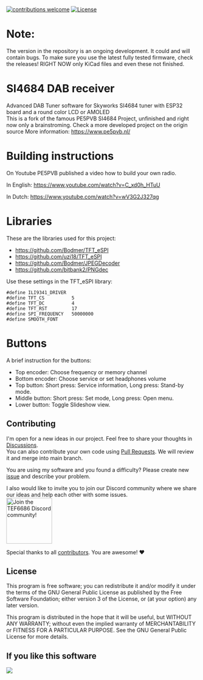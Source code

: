 [![contributions welcome](https://img.shields.io/badge/contributions-welcome-brightgreen.svg?style=flat)](https://github.com/PE5PVB/TEF-Nextion-Multiband#contributing)
[![License](https://img.shields.io/badge/license%20-%20GNU_GPLv3-GPLv3?color=blue)](https://github.com/PE5PVB/TEF-Nextion-Multiband/blob/main/LICENSE)

# Note:
The version in the repository is an ongoing development. It could and will contain bugs. To make sure you use the latest fully tested firmware, check the releases!
RIGHT NOW only KiCad files and even these not finished.

# SI4684 DAB receiver
Advanced DAB Tuner software for Skyworks SI4684 tuner with ESP32 board and a round color LCD or AMOLED\
This is a fork of the famous PE5PVB SI4684 Project, unfinished and right now only a brainstroming.
Check a more developed project on the origin source
More information: https://www.pe5pvb.nl/

# Building instructions
On Youtube PE5PVB published a video how to build your own radio.

In English:
https://www.youtube.com/watch?v=C_xd0h_HTuU

In Dutch:
https://www.youtube.com/watch?v=wV3G2J327qg

# Libraries
These are the libraries used for this project:
- https://github.com/Bodmer/TFT_eSPI
- https://github.com/uzi18/TFT_eSPI
- https://github.com/Bodmer/JPEGDecoder
- https://github.com/bitbank2/PNGdec


Use these settings in the TFT_eSPI library:
```
#define ILI9341_DRIVER
#define TFT_CS          5
#define TFT_DC          4
#define TFT_RST         17
#define SPI_FREQUENCY   50000000
#define SMOOTH_FONT
```
# Buttons
A brief instruction for the buttons:
- Top encoder: Choose frequency or memory channel
- Bottom encoder: Choose service or set headphones volume
- Top button: Short press: Service information, Long press: Stand-by mode.
- Middle button: Short press: Set mode, Long press: Open menu.
- Lower button: Toggle Slideshow view.
  
## Contributing
I'm open for a new ideas in our project. Feel free to share your thoughts in [Discussions](https://github.com/PE5PVB/SI4684-DAB-Receiver/discussions).\
You can also contribute your own code using [Pull Requests](https://github.com/PE5PVB/SI4684-DAB-Receiver/pulls). We will review it and merge into main branch.

You are using my software and you found a difficulty? Please create new [issue](https://github.com/PE5PVB/SI4684-DAB-Receiver/issues) and describe your problem.

I also would like to invite you to join our Discord community where we share our ideas and help each other with some issues.\
[<img alt="Join the TEF6686 Discord community!" src="https://i.imgur.com/lI9Tuxf.png" height="120">](https://discord.gg/ZAVNdS74mC)  

Special thanks to all [contributors](https://github.com/PE5PVB/TEF-Nextion-Multiband/graphs/contributors). You are awesome! ❤️
## License
This program is free software; you can redistribute it and/or modify it under the terms of the GNU General Public License as published by the Free Software Foundation; either version 3 of the License, or (at your option) any later version.

This program is distributed in the hope that it will be useful, but WITHOUT ANY WARRANTY; without even the implied warranty of MERCHANTABILITY or FITNESS FOR A PARTICULAR PURPOSE. See the GNU General Public License for more details. 

## If you like this software
<a href="https://www.buymeacoffee.com/pe5pvb"><img src="https://img.buymeacoffee.com/button-api/?text=Buy me a coffee&emoji=☕&slug=pe5pvb&button_colour=FFDD00&font_colour=000000&font_family=Cookie&outline_colour=000000&coffee_colour=ffffff" /></a>
